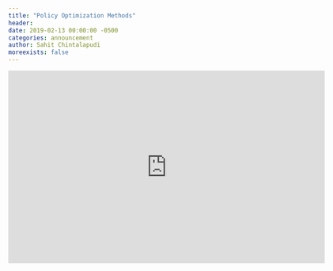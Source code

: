 ```yaml
---
title: "Policy Optimization Methods"
header:
date: 2019-02-13 00:00:00 -0500
categories: announcement
author: Sahit Chintalapudi
moreexists: false
---
```

<!--embedded slides should have width="640" height="389" -->
<iframe src="https://docs.google.com/presentation/d/e/2PACX-1vTOKbnpGMEqBsujHlxhf_UW5p8AAsWm4OlaRg_ozRoBabiMhFuzQbJnYyii-XvT0PWpXxGGxDYgoMfe/embed?start=false&loop=false&delayms=3000" frameborder="0" width="640" height="389" allowfullscreen="true" mozallowfullscreen="true" webkitallowfullscreen="true"></iframe>

